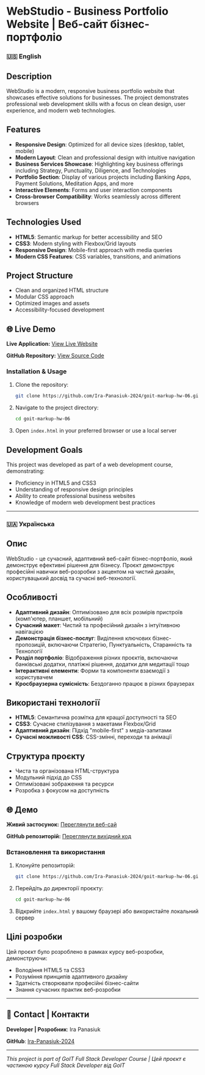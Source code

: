 # WebStudio - Business Portfolio Website | Веб-сайт бізнес-портфоліо

### 🇺🇸 English

## Description
WebStudio is a modern, responsive business portfolio website that showcases effective solutions for businesses. The project demonstrates professional web development skills with a focus on clean design, user experience, and modern web technologies.

## Features
- **Responsive Design**: Optimized for all device sizes (desktop, tablet, mobile)
- **Modern Layout**: Clean and professional design with intuitive navigation
- **Business Services Showcase**: Highlighting key business offerings including Strategy, Punctuality, Diligence, and Technologies
- **Portfolio Section**: Display of various projects including Banking Apps, Payment Solutions, Meditation Apps, and more
- **Interactive Elements**: Forms and user interaction components
- **Cross-browser Compatibility**: Works seamlessly across different browsers

## Technologies Used
- **HTML5**: Semantic markup for better accessibility and SEO
- **CSS3**: Modern styling with Flexbox/Grid layouts
- **Responsive Design**: Mobile-first approach with media queries
- **Modern CSS Features**: CSS variables, transitions, and animations

## Project Structure
- Clean and organized HTML structure
- Modular CSS approach
- Optimized images and assets
- Accessibility-focused development

## 🌐 Live Demo

**Live Application:**
<a href="https://ira-panasiuk-2024.github.io/goit-markup-hw-06/" target="_blank" rel="noopener noreferrer">View Live Website</a>

**GitHub Repository:**
<a href="https://github.com/Ira-Panasiuk-2024/goit-react-hw-06" target="_blank" rel="noopener noreferrer">View
Source Code</a>

### Installation & Usage
1. Clone the repository:
   ```bash
   git clone https://github.com/Ira-Panasiuk-2024/goit-markup-hw-06.git
   ```
2. Navigate to the project directory:
   ```bash
   cd goit-markup-hw-06
   ```
3. Open `index.html` in your preferred browser or use a local server

## Development Goals
This project was developed as part of a web development course, demonstrating:
- Proficiency in HTML5 and CSS3
- Understanding of responsive design principles
- Ability to create professional business websites
- Knowledge of modern web development best practices

---

### 🇺🇦 Українська

## Опис
WebStudio - це сучасний, адаптивний веб-сайт бізнес-портфоліо, який демонструє ефективні рішення для бізнесу. Проєкт демонструє професійні навички веб-розробки з акцентом на чистий дизайн, користувацький досвід та сучасні веб-технології.

## Особливості
- **Адаптивний дизайн**: Оптимізовано для всіх розмірів пристроїв (комп'ютер, планшет, мобільний)
- **Сучасний макет**: Чистий та професійний дизайн з інтуїтивною навігацією
- **Демонстрація бізнес-послуг**: Виділення ключових бізнес-пропозицій, включаючи Стратегію, Пунктуальність, Старанність та Технології
- **Розділ портфоліо**: Відображення різних проєктів, включаючи банківські додатки, платіжні рішення, додатки для медитації тощо
- **Інтерактивні елементи**: Форми та компоненти взаємодії з користувачем
- **Кросбраузерна сумісність**: Бездоганно працює в різних браузерах

## Використані технології
- **HTML5**: Семантична розмітка для кращої доступності та SEO
- **CSS3**: Сучасне стилізування з макетами Flexbox/Grid
- **Адаптивний дизайн**: Підхід "mobile-first" з медіа-запитами
- **Сучасні можливості CSS**: CSS-змінні, переходи та анімації

## Структура проєкту
- Чиста та організована HTML-структура
- Модульний підхід до CSS
- Оптимізовані зображення та ресурси
- Розробка з фокусом на доступність

## 🌐 Демо

**Живий застосунок:**
<a href="https://ira-panasiuk-2024.github.io/goit-markup-hw-06/" target="_blank" rel="noopener noreferrer">Переглянути веб-сай</a>

**GitHub репозиторій:**
<a href="https://github.com/Ira-Panasiuk-2024/goit-react-hw-06" target="_blank" rel="noopener noreferrer">Переглянути
вихідний код</a>

### Встановлення та використання
1. Клонуйте репозиторій:
   ```bash
   git clone https://github.com/Ira-Panasiuk-2024/goit-markup-hw-06.git
   ```
2. Перейдіть до директорії проєкту:
   ```bash
   cd goit-markup-hw-06
   ```
3. Відкрийте `index.html` у вашому браузері або використайте локальний сервер

## Цілі розробки
Цей проєкт було розроблено в рамках курсу веб-розробки, демонструючи:
- Володіння HTML5 та CSS3
- Розуміння принципів адаптивного дизайну
- Здатність створювати професійні бізнес-сайти
- Знання сучасних практик веб-розробки

---

## 📧 Contact | Контакти

**Developer | Розробник**: Ira Panasiuk

**GitHub**: [Ira-Panasiuk-2024](https://github.com/Ira-Panasiuk-2024)

---

*This project is part of GoIT Full Stack Developer Course | Цей проєкт є частиною курсу Full Stack Developer від GoIT*
